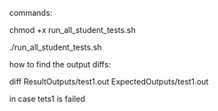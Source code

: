 commands:

chmod +x run_all_student_tests.sh

./run_all_student_tests.sh
 
how to find the output diffs:

diff ResultOutputs/test1.out ExpectedOutputs/test1.out

in case tets1 is failed
